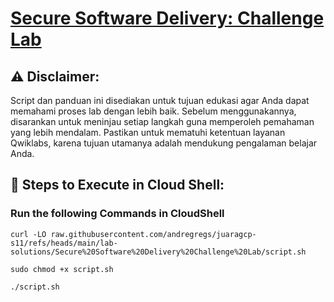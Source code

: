 # [Secure Software Delivery: Challenge Lab](https://www.cloudskillsboost.google/course_templates/1164/labs/509866)

## ⚠️ **Disclaimer:**
Script dan panduan ini disediakan untuk tujuan edukasi agar Anda dapat memahami proses lab dengan lebih baik. Sebelum menggunakannya, disarankan untuk meninjau setiap langkah guna memperoleh pemahaman yang lebih mendalam. Pastikan untuk mematuhi ketentuan layanan Qwiklabs, karena tujuan utamanya adalah mendukung pengalaman belajar Anda.

## 🚀 **Steps to Execute in Cloud Shell:** 
### Run the following Commands in CloudShell
```
curl -LO raw.githubusercontent.com/andregregs/juaragcp-s11/refs/heads/main/lab-solutions/Secure%20Software%20Delivery%20Challenge%20Lab/script.sh

sudo chmod +x script.sh

./script.sh
```